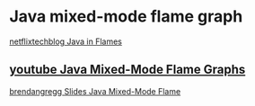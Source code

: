 # Java mixed-mode flame graph

[netflixtechblog Java in Flames](https://netflixtechblog.com/java-in-flames-e763b3d32166) 



## [youtube Java Mixed-Mode Flame Graphs](https://www.youtube.com/watch?v=BHA65BqlqSk)

[brendangregg Slides Java Mixed-Mode Flame](https://www.brendangregg.com/Slides/JavaOne2015_MixedModeFlameGraphs.pdf)


